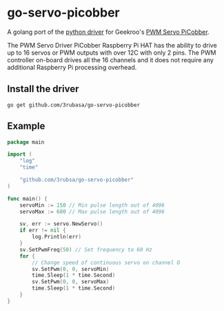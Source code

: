 # go-servo-picobber

A golang port of the
[python driver](https://github.com/geekroo/Geekroo-PiCobber-PWMServo) for Geekroo's
[PWM Servo PiCobber](http://www.robotshop.com/ca/en/pwm-servo-driver-picobber-raspberry-pi-hat.html).

The PWM Servo Driver PiCobber Raspberry Pi HAT has the ability to drive
up to 16 servos or PWM outputs with over 12C with only 2 pins. The PWM
controller on-board drives all the 16 channels and it does not require
any additional Raspberry Pi processing overhead.

## Install the driver

```shell
go get github.com/3rubasa/go-servo-picobber
```

## Example

```go
package main

import (
    "log"
    "time"

    "github.com/3rubsa/go-servo-picobber"
)

func main() {
    servoMin := 150 // Min pulse length out of 4096
    servoMax := 600 // Max pulse length out of 4096

    sv, err := servo.NewServo()
    if err != nil {
        log.Println(err)
    }
    sv.SetPwmFreq(50) // Set frequency to 60 Hz
    for {
        // Change speed of continuous servo on channel O
        sv.SetPwm(0, 0, servoMin)
        time.Sleep(1 * time.Second)
        sv.SetPwm(0, 0, servoMax)
        time.Sleep(1 * time.Second)
    }
}
```
